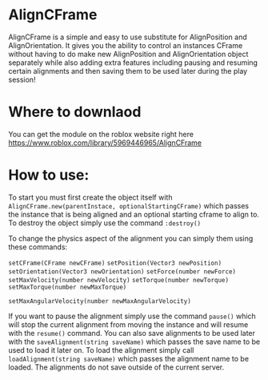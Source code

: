 # AlignCFrame
AlignCFrame is a simple and easy to use substitute for AlignPosition and AlignOrientation. It gives you the ability to control an instances CFrame without having to do make new AlignPosition and AlignOrientation object separately while also adding extra features including pausing and resuming certain alignments and then saving them to be used later during the play session! 

# Where to downlaod
You can get the module on the roblox website right here
https://www.roblox.com/library/5969446965/AlignCFrame

# How to use:

To start you must first create the object itself with ```AlignCFrame.new(parentInstace, optionalStartingCFrame)``` which passes the instance that is being aligned and an optional starting cframe to align to. To destroy the object simply use the command ```:destroy()```

To change the physics aspect of the alignment you can simply them using these commands:

```setCFrame(CFrame newCFrame)```
```setPosition(Vector3 newPosition)```
```setOrientation(Vector3 newOrientation)```
```setForce(number newForce)```
```setMaxVelocity(number newVelocity)```
```setTorque(number newTorque)```
```setMaxTorque(number newMaxTorque)```

```setMaxAngularVelocity(number newMaxAngularVelocity)```

If you want to pause the alignment simply use the command ```pause()``` which will stop the current alignment from moving the instance and will resume with the ```resume()``` command. You can also save alignments to be used later with the ```saveAlignment(string saveName)``` which passes the save name to be used to load it later on. To load the alignment simply call ```loadAlignment(string saveName)``` which passes the alignment name to be loaded. The alignments do not save outside of the current server.

